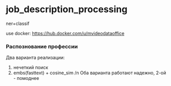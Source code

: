 # job_description_processing
ner+classif

use docker: https://hub.docker.com/u/mvideodataoffice

### Распознование профессии
Два варианта реализации:
1. нечеткий поиск
2. embs(fasttext) + cosine_sim /n
Оба варианта работают надежно, 2-ой - помоднее 
